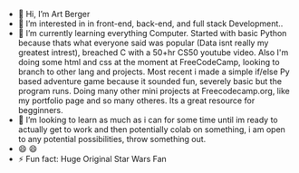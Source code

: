 - 👋 Hi, I’m Art Berger
- 👀 I’m interested in in front-end, back-end, and full stack Development..
- 🌱 I’m currently learning everything Computer. Started with basic Python because thats what everyone said was popular (Data isnt really my greatest intrest), breached C with a 50+hr CS50 youtube video. Also I'm doing some html and css at the moment at FreeCodeCamp, looking to branch to other lang and projects. Most recent i made a simple if/else Py based adventure game because it sounded fun, severely basic but the program runs. Doing many other mini projects at Freecodecamp.org, like my portfolio page and so many otheres. Its a great resource for begginners.
- 💞️ I’m looking to learn as much as i can for some time until im ready to actually get to work and then potentially colab on something, i am open to any potential possibilities, throw something out.
- 😄 😄
- ⚡ Fun fact: Huge Original Star Wars Fan

<!---
ArtBerger88/ArtBerger88 is a ✨ special ✨ repository because its `README.md` (this file) appears on your GitHub profile.
You can click the Preview link to take a look at your changes.
--->
